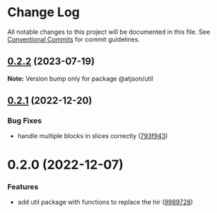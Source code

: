 # Change Log

All notable changes to this project will be documented in this file.
See [Conventional Commits](https://conventionalcommits.org) for commit guidelines.

## [0.2.2](https://github.com/CondeNast/atjson/compare/@atjson/util@0.2.1...@atjson/util@0.2.2) (2023-07-19)

**Note:** Version bump only for package @atjson/util

## [0.2.1](https://github.com/CondeNast/atjson/compare/@atjson/util@0.2.0...@atjson/util@0.2.1) (2022-12-20)

### Bug Fixes

- handle multiple blocks in slices correctly ([793f943](https://github.com/CondeNast/atjson/commit/793f94375a0600c516d587ec903f1524ca8f1325))

# 0.2.0 (2022-12-07)

### Features

- add util package with functions to replace the hir ([9989728](https://github.com/CondeNast/atjson/commit/9989728310dd03e77c40dbb35fd506ec066434eb))
